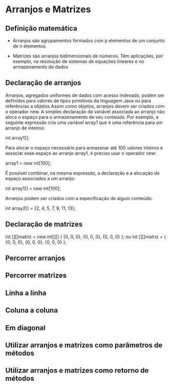 # Arranjos e Matrizes

## Definição matemática
* Arranjos são agrupamentos formados com p elementos de um conjunto de n elementos.

* Matrizes são arranjos bidimensionais de números. Têm aplicações, por exemplo, na
resolução de sistemas de equações lineares e no armazenamento de dados

## Declaração de arranjos
Arranjos, agregados uniformes de dados com acesso indexado, podem ser definidos para valores de tipos 
primitivos da linguagem Java ou para referências a objetos.Assim como objetos, arranjos devem ser criados com o operador new. 
A simples declaração da variável associada ao arranjo não aloca o espaço para o armazenamento de seu conteúdo. Por exemplo, 
a seguinte expressão cria uma variável array1 que é uma referência para um arranjo de inteiros:

int array1[];

Para alocar o espaço necessário para armazenar até 100 valores inteiros e associar esse espaço ao arranjo array1, é preciso usar o operador new:

array1 = new int[100];

É possível combinar, na mesma expressão, a declaração e a alocação de espaço associados a um arranjo:

int array1[] = new int[100];

Arranjos podem ser criados com a especificação de algum conteúdo:

int array2[] = {2, 4, 5, 7, 9, 11, 13};

## Declaração de matrizes

int [][]matriz = new int[][] { {0, 0, 0}, {0, 0, 0}, {0, 0, 0} }; ou int [][]matriz = { {0, 0, 0}, {0, 0, 0}, {0, 0, 0} };

## Percorrer arranjos

## Percorrer matrizes

## Linha a linha

## Coluna a coluna

## Em diagonal

## Utilizar arranjos e matrizes como parâmetros de métodos

## Utilizar arranjos e matrizes como retorno de métodos
